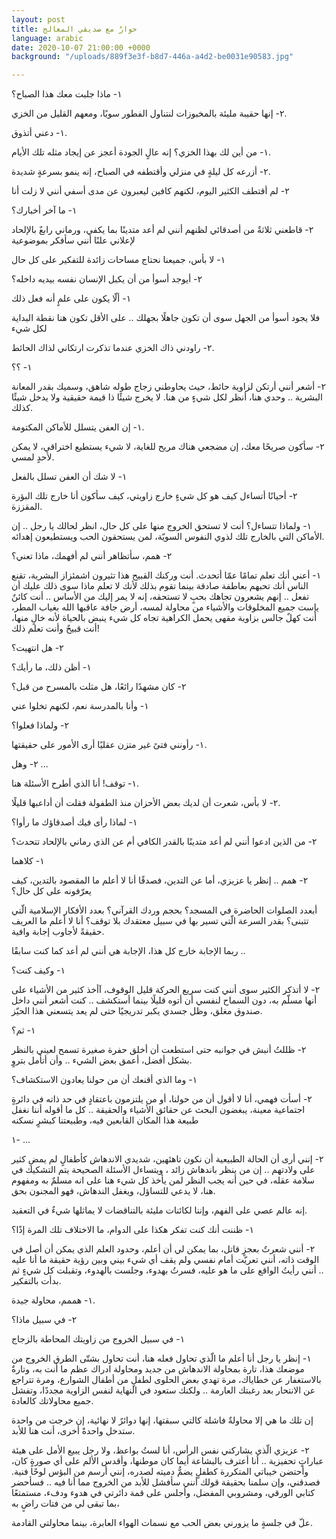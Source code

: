 ```yaml
---
layout: post
title: حوارٌ مع صديقي المعالج
language: arabic
date: 2020-10-07 21:00:00 +0000
background: "/uploads/889f3e3f-b8d7-446a-a4d2-be0031e90583.jpg"

---
```

١- ماذا جلبت معك هذا الصباح؟

٢-  إنها حقيبة مليئة بالمخبوزات لنتناول الفطور سويًا، ومعهم القليل من الخزي.

١- دعني أتذوق.

١- من أين لك بهذا الخزي؟ إنه عالٍ الجودة أعجز عن إيجاد مثله تلك الأيام.

٢- أزرعه كل ليلةٍ في منزلي وأقتطفه في الصباح، إنه ينمو بسرعةٍ شديدة.

٢- لم أقتطف الكثير اليوم، لكنهم كافين ليعبرون عن مدى أسفي أنني لا زلت أنا

١- ما آخر أخبارك؟

٢- قاطعني ثلاثةٌ من أصدقائي لظنهم أنني لم أعد متدينًا بما يكفي، ورماني رابعٌ بالإلحاد لإعلاني علنًا أنني سأفكر بموضوعية

١- لا بأس، جميعنا نحتاج مساحات زائدة للتفكير على كل حال

٢- أيوجد أسوأ من أن يكبل الإنسان نفسه بيديه داخله؟

١- ألّا يكون على علمٍ أنه فعل ذلك

فلا يجود أسوأ من الجهل سوى أن تكون جاهلًا بجهلك .. على الأقل تكون هنا نقطة البداية لكل شيء

٢- راودني ذاك الخزي عندما تذكرت ارتكاني لذاك الحائط.

١- ؟؟

٢- أشعر أنني أرتكن لزاوية حائط، حيث يحاوطني زجاج طوله شاهق، وسميك بقدر المعانة البشرية .. وحدي هنا، أنظر لكل شيءٍ من هنا. لا يخرج شيئًا ذا قيمة حقيقية ولا يدخل شيئًا كذلك.

١- إن العفن يتسلل للأماكن المكتومة.

٢- سأكون صريحًا معك، إن مضجعي هناك مريح للغاية، لا شيء يستطيع اختراقي، لا يمكن لأحدٍ لمسي.

١- لا شك أن العفن تسلل بالفعل

٢-  أحيانًا أتساءل كيف هو كل شيءٍ خارج زاويتي، كيف سأكون أنا خارج تلك البؤرة المقززة.

١- ولماذا تتساءل؟ أنت لا تستحق الخروج منها على كل حال، انظر لحالك يا رجل .. إن الأماكن التي بالخارج تلك لذوي النفوس السويّة، لمن يستحقون الحب ويستطيعون إهدائه.

٢- همم، سأتظاهر أنني لم أفهمك، ماذا تعني؟

١- أعني أنك تعلم تمامًا عمّا أتحدث. أنت وركنك القبيح هذا تثيرون اشمئزاز البشرية، تقنع الناس أنك تحبهم بعاطفة صادقة بينما تقوم بذلك لأنك لا تعلم ماذا سوى ذلك عليك أن تفعل .. إنهم يشعرون تجاهك بحبٍ لا تستحقه، إنه لا يمر إليك من الأساس .. أنت كائنٌ يإست جميع المخلوقات والأشياء من محاولة لمسه، أرض جافة عاقبها الله بغياب المطر، أنت كهلٌ جالس بزاوية مقهى يحمل الكراهية تجاه كل شيء ينبض بالحياة لأنه خالٍ منها، أنت قبيحٌ وأنت تعلم ذلك!

٢- هل انتهيت؟

١- أظن ذلك، ما رأيك؟

٢- كان مشهدًا رائعًا، هل مثلت بالمسرح من قبل؟

١- وأنا بالمدرسة نعم، لكنهم تخلوا عني

٢- ولماذا فعلوا؟

١- رأونني فتىً غير متزن عقليًا أرى الأمور على حقيقتها.

٢- وهل ...

١- توقف! أنا الذي أطرح الأسئلة هنا.

٢- لا بأس، شعرت أن لديك بعض الأحزان منذ الطفولة فقلت أن أداعبها قليلًا.

١- لماذا رأى فيك أصدقاؤك ما رأوا؟

٢- من الذين ادعوا أنني لم أعد متدينًا بالقدر الكافي أم عن الذي رماني بالإلحاد تتحدث؟

١- كلاهما

٢- همم .. إنظر يا عزيزي، أما عن التدين، فصدقًا أنا لا أعلم ما المقصود بالتدين، كيف يعرّفونه على كل حال؟

أبعدد الصلوات الحاضرة في المسجد؟ بحجم وردك القرآني؟ بعدد الأفكار الإسلامية الّتي تتبنى؟ بقدر السرعة الّتي تسير بها في سبيل معتقدك بلا توقف؟ أنا لا أعلم ما العريف حقيقةً لأجاوب إجابة وافية.

ربما الإجابة خارج كل هذا، الإجابة هي أنني لم أعد كما كنت سابقًا ..

١- وكيف كنت؟

٢- لا أتذكر الكثير سوى أنني كنت سريع الحركة قليل الوقوف، آأخذ كثير من الأشياء على أنها مسلّم به، دون السماح لنفسي أن أتوه قليلًا بينما أستكشف .. كنت أشعر أنني داخل صندوق مغلق، وظل جسدي يكبر تدريجيًا حتى لم يعد يتسعني هذا الحيّز.

١- ثم؟

٢- ظللتُ أنبش في جوانبه حتى استطعت أن  أخلق  حفرة صغيرة تسمح لعيني بالنظر بشكل أفضل، أعمق بعض الشيء .. وأن أتأمل بتروٍ.

١- وما الذي أقنعك أن من حولنا يعادون الاستكشاف؟

٢- أسأت فهمي، أنا لا أقول أن من حولنا، أو من يلتزمون باعتقادٍ في حد ذاته في دائرةٍ اجتماعية معينة، يبغضون البحث عن حقائق الأشياء والحقيقة .. كل ما أقوله أننا نغفل طبيعة هذا المكان القابعين فيه، وطبيعتنا كبشرٍ نسكنه

١- ...

٢- إنني أرى أن الحالة الطبيعية أن نكون تاهئهين، شديدي الاندهاش كأطفالٍ لم يمضِ كثير على ولادتهم .. إن من ينظر باندهاش زائد ، ويتساءل الأسئلة الصحيحة يتم التشكيك في سلامة عقله، في حين أنه يجب النظر لمن يأخذ كل شيء هنا على انه مسلمٌ به ومفهوم هنا، لا يدعي للتساؤل، ويغفل الندهاش، فهو المجنون بحق.

إنه عالم عصي على الفهم، وإننا لكائنات مليئة بالتناقضات لا يماثلها شيءٌ في التعقيد.

١- ظننت أنك كنت تفكر هكذا على الدوام، ما الاختلاف تلك المرة إذًا؟

٢- أنني شعرتٌ بعجزٍ قاتل، بما يمكن لي أن أعلم، وحدود العلم الذي يمكن أن أصل في الوقت ذاته، أنني تعريّت أمام نفسي ولم يقف أي شيء بيني وبين رؤية حقيقة ما أنا عليه .. أنني رأيتُ الواقع على ما هو عليه، فسرتُ بهدوء، وجلست بالهدوء، وتقبلت كل شيءٍ ثم بدأت بالتفكير.

١- هممم، محاولة جيدة.

٢- في سبيل ماذا؟

١- في سبيل الخروج من زاويتك المحاطة بالزجاج

١- إنظر يا رجل أنا أعلم ما الّذي تحاول فعله هنا، أنت تحاول بشتّى الطرق الخروج من موضعك هذا، تارة بمحاولة الاندهاش من جديد ومحاولة ادراك عظم ما أنت به، وتارةٌ بالاستغفار عن خطاياك، مرة تهدي بعض الحلوى لطفلٍ من أطفال الشوارع، ومرة تتراجع عن الانتحار بعد رغبتك العارمة .. ولكنك ستعود في النهاية لنفس الزاوية مجددًا، وتفشل جميع محاولاتك كالعادة.

إن تلك ما هي إلا  محاولةٌ فاشلة كالتي سبقتها، إنها دوائرٌ لا نهائية، إن خرجت من واحدة ستدخل واحدةً أخرى، أنت هنا للأبد.

٢- عزيزي الّذي يشاركني نفس الرأس، أنا لستُ بواعظ، ولا رجل يبيع الأمل على هيئة عباراتٍ تحفيزية .. أنا أعترف بالبشاعة أيما كان موطنها، وأقدس الألم على أي صورةٍ كان، وأحتضن خيباتي المتكررة كطفلٍ يضمُّ دميته لصدره، إنني أرسم من البؤس لوحًا فنية. فصدقني، وإن سلمنا بحقيقة قولك أنني سأفشل للأبد من الخروج مما أنا فيه .. فسأحضر كتابي الورقي، ومشروبي المفضل،  وأجلس على قمة دائرتي في هدوء ودفء، مستمتعًا بما تبقى لي من فتات راضٍ به،

 علّ في جلسةٍ ما يزورني بعض الحب مع نسمات الهواء العابرة، بينما  محاولتي القادمة.
